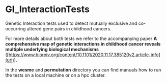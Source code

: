 # GI_InteractionTests
Genetic Interaction tests used to detect mutually exclusive and co-occurring altered gene pairs in childhood cancers.

For more details about both tests we refer to the accompanying paper **A comprehensive map of genetic interactions in childhood cancer reveals multiple underlying biological mechanisms** ([https://www.biorxiv.org/content/10.1101/2020.11.17.385120v2.article-info](url)).

In the **wesme** and **permutation** directory you can find manuals how to run the tests on a local machine or on a hpc cluster.


